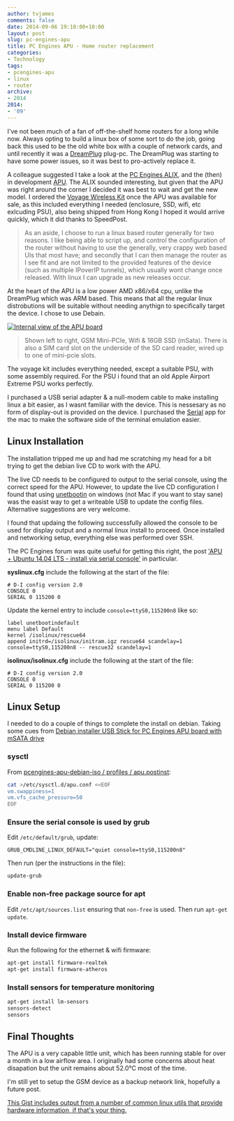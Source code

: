 ```yaml
---
author: tvjames
comments: false
date: 2014-09-06 19:10:00+10:00
layout: post
slug: pc-engines-apu
title: PC Engines APU - Home router replacement
categories:
- Technology
tags:
- pcengines-apu
- linux
- router
archive: 
- 2014
2014:
- '09'
---
```


I've not been much of a fan of off-the-shelf home routers for a long while now. Always opting to build a linux box of some sort to do the job, going back this used to be the old white box with a couple of network cards, and until recently it was a [DreamPlug](https://www.globalscaletechnologies.com/t-dreamplugdetails.aspx) plug-pc. The DreamPlug was starting to have some power issues, so it was best to pro-actively replace it. 

A colleague suggested I take a look at the [PC Engines ALIX](http://www.pcengines.ch/alix.htm), and the (then) in development [APU](http://www.pcengines.ch/apu.htm). The ALIX sounded interesting, but given that the APU was right around the corner I decided it was best to wait and get the new model. I ordered the [Voyage Wireless Kit](http://store.voyage.hk/KMPD3bw.php?id=110) once the APU was available for sale, as this included everything I needed (enclosure, SSD, wifi, etc exlcuding PSU), also being shipped from Hong Kong I hoped it would arrive quickly, which it did thanks to SpeedPost. 

> As an aside, I choose to run a linux based router generally for two reasons. I like being able to script up, and control the configuration of the router without having to use the generally, very crappy web based UIs that most have; and secondly that I can then manage the router as I see fit and are not limited to the provided features of the device (such as multiple IPoverIP tunnels), which usually wont change once released. With linux I can upgrade as new releases occur. 

At the heart of the APU is a low power AMD x86/x64 cpu, unlike the DreamPlug which was ARM based. This means that all the regular linux distrobutions will be suitable without needing anythign to specifically target the device. I chose to use Debain. 

[![Internal view of the APU board](//i1370.photobucket.com/albums/ag258/thomasvjames/IMG_1938_zps756bb972.jpg)](http://s1370.photobucket.com/user/thomasvjames/media/IMG_1938_zps756bb972.jpg.html)

> Shown left to right, GSM Mini-PCIe, Wifi & 16GB SSD (mSata). There is also a SIM card slot on the underside of the SD card reader, wired up to one of mini-pcie slots. 

The voyage kit includes everything needed, except a suitable PSU, with some assembly required. For the PSU i found that an old Apple Airport Extreme PSU works perfectly. 

I purchased a USB serial adapter & a null-modem cable to make installing linux a bit easier, as I wasnt familiar with the device. This is nessesary as no form of display-out is provided on the device. I purchased the [Serial](http://www.decisivetactics.com/products) app for the mac to make the software side of the terminal emulation easier. 

## Linux Installation

The installation tripped me up and had me scratching my head for a bit trying to get the debian live CD to work with the APU. 

The live CD needs to be configured to output to the serial console, using the correct speed for the APU. However, to update the live CD configuration I found that using [unetbootin](http://unetbootin.sourceforge.net/) on windows (not Mac if you want to stay sane) was the easist way to get a writeable USB to update the config files. Alternative suggestions are very welcome. 

I found that updaing the following successfully allowed the console to be used for display output and a normal linux install to proceed. Once installed and networking setup, everything else was performed over SSH. 

The PC Engines forum was quite useful for getting this right, the post ['APU + Ubuntu 14.04 LTS - install via serial console'](http://www.pcengines.info/forums/?page=post&id=E25612E9-84F0-4DCF-A876-1E92FD1D065C&fid=1A77794F-FF7D-44CA-AF64-CAA2588102ED) in particular. 

**syslinux.cfg** include the following at the start of the file:
```text
# D-I config version 2.0
CONSOLE 0
SERIAL 0 115200 0
```

Update the kernel entry to include ```console=ttyS0,115200n8``` like so: 
```text
label unetbootindefault
menu label Default
kernel /isolinux/rescue64
append initrd=/isolinux/initram.igz rescue64 scandelay=1 console=ttyS0,115200n8 -- rescue32 scandelay=1
```

**isolinux/isolinux.cfg** include the following at the start of the file:
```text
# D-I config version 2.0
CONSOLE 0
SERIAL 0 115200 0
```

## Linux Setup

I needed to do a couple of things to complete the install on debian. Taking some cues from [Debian installer USB Stick for PC Engines APU board with mSATA drive](http://dev.hochwald.net/pcengines-apu-debian-iso)

### sysctl 

From [pcengines-apu-debian-iso / profiles / apu.postinst](http://dev.hochwald.net/pcengines-apu-debian-iso/src/acffaa8b6e595f4439746ca22a4a797429afe1ba/profiles/apu.postinst?at=master):

```bash
cat >/etc/sysctl.d/apu.conf <<EOF
vm.swappiness=1
vm.vfs_cache_pressure=50
EOF
```

### Ensure the serial console is used by grub

Edit ```/etc/default/grub```, update: 

```text
GRUB_CMDLINE_LINUX_DEFAULT="quiet console=ttyS0,115200n8"
```

Then run (per the instructions in the file):

```bash
update-grub
```

### Enable non-free package source for apt

Edit ```/etc/apt/sources.list``` ensuring that ```non-free``` is used. Then run ```apt-get update```.

### Install device firmware

Run the following for the ethernet & wifi firmware:

```bash
apt-get install firmware-realtek
apt-get install firmware-atheros
```

### Install sensors for temperature monitoring

```bash
apt-get install lm-sensors
sensors-detect
sensors
```

## Final Thoughts

The APU is a very capable little unit, which has been running stable for over a month in a low airflow area. I originally had some concerns about heat disapation but the unit remains about 52.0°C most of the time. 

I'm still yet to setup the GSM device as a backup network link, hopefully a future post. 

[This Gist includes output from a number of common linux utils that provide hardware information, if that's your thing.](https://gist.github.com/tvjames/082f244dbf3aff703c75)
